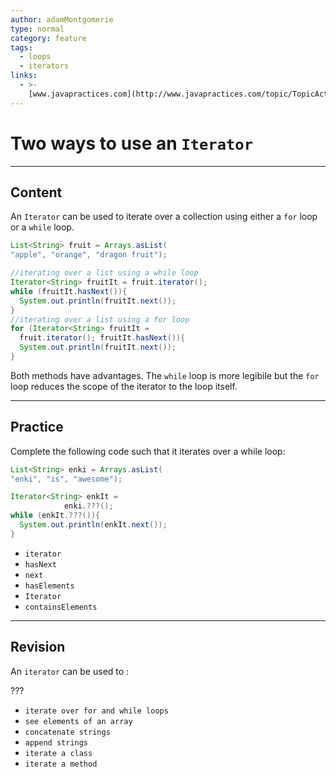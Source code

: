 ```yaml
---
author: adamMontgomerie
type: normal
category: feature
tags:
  - loops
  - iterators
links:
  - >-
    [www.javapractices.com](http://www.javapractices.com/topic/TopicAction.do?Id=125){website}
---
```


# Two ways to use an `Iterator`


---

## Content

An `Iterator` can be used to iterate over a collection using either a `for` loop or a `while` loop.

```java
List<String> fruit = Arrays.asList(
"apple", "orange", "dragon fruit");

//iterating over a list using a while loop
Iterator<String> fruitIt = fruit.iterator();
while (fruitIt.hasNext()){
  System.out.println(fruitIt.next());
}
//iterating over a list using a for loop
for (Iterator<String> fruitIt =
  fruit.iterator(); fruitIt.hasNext()){
  System.out.println(fruitIt.next());
}
```

Both methods have advantages. The `while` loop is more legibile but the `for` loop reduces the scope of the iterator to the loop itself.


---

## Practice

Complete the following code such that it iterates over a while loop:

```java
List<String> enki = Arrays.asList(
"enki", "is", "awesome");

Iterator<String> enkIt =
            enki.???();
while (enkIt.???()){
  System.out.println(enkIt.next());
}
```

- `iterator`
- `hasNext`
- `next`
- `hasElements`
- `Iterator`
- `containsElements`


---

## Revision

An `iterator` can be used to :

???

- `iterate over for and while loops`
- `see elements of an array`
- `concatenate strings`
- `append strings`
- `iterate a class`
- `iterate a method`
